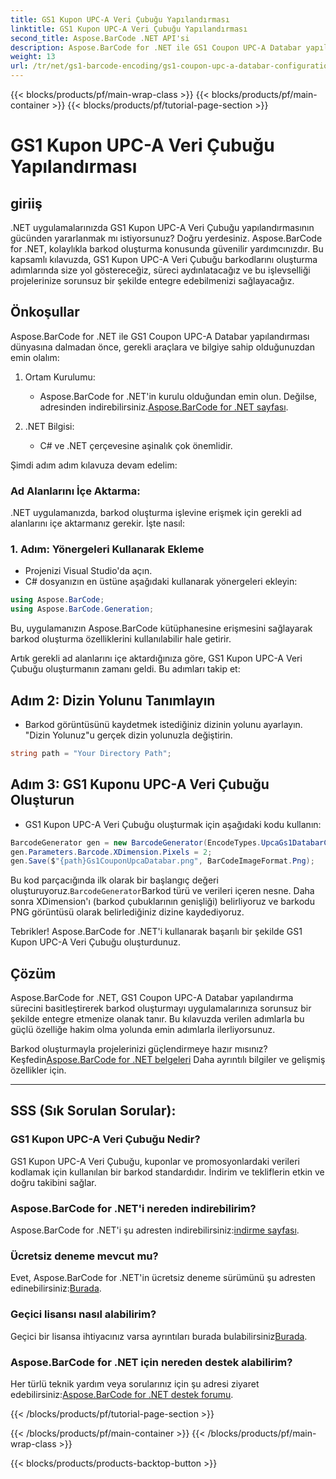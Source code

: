 ```yaml
---
title: GS1 Kupon UPC-A Veri Çubuğu Yapılandırması
linktitle: GS1 Kupon UPC-A Veri Çubuğu Yapılandırması
second_title: Aspose.BarCode .NET API'si
description: Aspose.BarCode for .NET ile GS1 Coupon UPC-A Databar yapılandırmasını öğrenin. Kolayca barkod oluşturun. Şimdi başla!
weight: 13
url: /tr/net/gs1-barcode-encoding/gs1-coupon-upc-a-databar-configuration/
---
```


{{< blocks/products/pf/main-wrap-class >}}
{{< blocks/products/pf/main-container >}}
{{< blocks/products/pf/tutorial-page-section >}}

# GS1 Kupon UPC-A Veri Çubuğu Yapılandırması


## giriiş

.NET uygulamalarınızda GS1 Kupon UPC-A Veri Çubuğu yapılandırmasının gücünden yararlanmak mı istiyorsunuz? Doğru yerdesiniz. Aspose.BarCode for .NET, kolaylıkla barkod oluşturma konusunda güvenilir yardımcınızdır. Bu kapsamlı kılavuzda, GS1 Kupon UPC-A Veri Çubuğu barkodlarını oluşturma adımlarında size yol göstereceğiz, süreci aydınlatacağız ve bu işlevselliği projelerinize sorunsuz bir şekilde entegre edebilmenizi sağlayacağız.

## Önkoşullar

Aspose.BarCode for .NET ile GS1 Coupon UPC-A Databar yapılandırması dünyasına dalmadan önce, gerekli araçlara ve bilgiye sahip olduğunuzdan emin olalım:

1. Ortam Kurulumu:
   -  Aspose.BarCode for .NET'in kurulu olduğundan emin olun. Değilse, adresinden indirebilirsiniz.[Aspose.BarCode for .NET sayfası](https://releases.aspose.com/barcode/net/).

2. .NET Bilgisi:
   - C# ve .NET çerçevesine aşinalık çok önemlidir.

Şimdi adım adım kılavuza devam edelim:

### Ad Alanlarını İçe Aktarma:

.NET uygulamanızda, barkod oluşturma işlevine erişmek için gerekli ad alanlarını içe aktarmanız gerekir. İşte nasıl:

### 1. Adım: Yönergeleri Kullanarak Ekleme
- Projenizi Visual Studio'da açın.
- C# dosyanızın en üstüne aşağıdaki kullanarak yönergeleri ekleyin:

```csharp
using Aspose.BarCode;
using Aspose.BarCode.Generation;
```

Bu, uygulamanızın Aspose.BarCode kütüphanesine erişmesini sağlayarak barkod oluşturma özelliklerini kullanılabilir hale getirir.

Artık gerekli ad alanlarını içe aktardığınıza göre, GS1 Kupon UPC-A Veri Çubuğu oluşturmanın zamanı geldi. Bu adımları takip et:

## Adım 2: Dizin Yolunu Tanımlayın
- Barkod görüntüsünü kaydetmek istediğiniz dizinin yolunu ayarlayın. "Dizin Yolunuz"u gerçek dizin yolunuzla değiştirin.

```csharp
string path = "Your Directory Path";
```

## Adım 3: GS1 Kuponu UPC-A Veri Çubuğu Oluşturun
- GS1 Kupon UPC-A Veri Çubuğu oluşturmak için aşağıdaki kodu kullanın:

```csharp
BarcodeGenerator gen = new BarcodeGenerator(EncodeTypes.UpcaGs1DatabarCoupon, "123456789012(8110)ASPOSE");
gen.Parameters.Barcode.XDimension.Pixels = 2;
gen.Save($"{path}Gs1CouponUpcaDatabar.png", BarCodeImageFormat.Png);
```

 Bu kod parçacığında ilk olarak bir başlangıç değeri oluşturuyoruz.`BarcodeGenerator`Barkod türü ve verileri içeren nesne. Daha sonra XDimension'ı (barkod çubuklarının genişliği) belirliyoruz ve barkodu PNG görüntüsü olarak belirlediğiniz dizine kaydediyoruz.

Tebrikler! Aspose.BarCode for .NET'i kullanarak başarılı bir şekilde GS1 Kupon UPC-A Veri Çubuğu oluşturdunuz.

## Çözüm

Aspose.BarCode for .NET, GS1 Coupon UPC-A Databar yapılandırma sürecini basitleştirerek barkod oluşturmayı uygulamalarınıza sorunsuz bir şekilde entegre etmenize olanak tanır. Bu kılavuzda verilen adımlarla bu güçlü özelliğe hakim olma yolunda emin adımlarla ilerliyorsunuz.

 Barkod oluşturmayla projelerinizi güçlendirmeye hazır mısınız? Keşfedin[Aspose.BarCode for .NET belgeleri](https://reference.aspose.com/barcode/net/) Daha ayrıntılı bilgiler ve gelişmiş özellikler için.

---

## SSS (Sık Sorulan Sorular):

### GS1 Kupon UPC-A Veri Çubuğu Nedir?
GS1 Kupon UPC-A Veri Çubuğu, kuponlar ve promosyonlardaki verileri kodlamak için kullanılan bir barkod standardıdır. İndirim ve tekliflerin etkin ve doğru takibini sağlar.

### Aspose.BarCode for .NET'i nereden indirebilirim?
Aspose.BarCode for .NET'i şu adresten indirebilirsiniz:[indirme sayfası](https://releases.aspose.com/barcode/net/).

### Ücretsiz deneme mevcut mu?
 Evet, Aspose.BarCode for .NET'in ücretsiz deneme sürümünü şu adresten edinebilirsiniz:[Burada](https://releases.aspose.com/).

### Geçici lisansı nasıl alabilirim?
 Geçici bir lisansa ihtiyacınız varsa ayrıntıları burada bulabilirsiniz[Burada](https://purchase.aspose.com/temporary-license/).

### Aspose.BarCode for .NET için nereden destek alabilirim?
 Her türlü teknik yardım veya sorularınız için şu adresi ziyaret edebilirsiniz:[Aspose.BarCode for .NET destek forumu](https://forum.aspose.com/c/barcode/13).


{{< /blocks/products/pf/tutorial-page-section >}}

{{< /blocks/products/pf/main-container >}}
{{< /blocks/products/pf/main-wrap-class >}}

{{< blocks/products/products-backtop-button >}}
